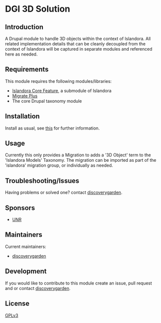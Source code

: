 # DGI 3D Solution

## Introduction
A Drupal module to handle 3D objects within the context of Islandora.
All related implementation details that can be cleanly decoupled from the context of Islandora
will be captured in separate modules and referenced here as needed.

## Requirements

This module requires the following modules/libraries:

* [Islandora Core Feature](https://github.com/Islandora/islandora), a submodule of Islandora
* [Migrate Plus](https://www.drupal.org/project/migrate_plus)
* The core Drupal taxonomy module

## Installation

Install as usual, see
[this](https://www.drupal.org/docs/extending-drupal/installing-modules) for
further information.

## Usage
Currently this only provides a Migration to adds a '3D Object' term to the 'Islandora Models' Taxonomy.
The migration can be imported as part of the 'islandora' migration group, or individually as needed.

## Troubleshooting/Issues

Having problems or solved one? contact
[discoverygarden](http://support.discoverygarden.ca).

## Sponsors
* [UNR](https://library.unr.edu/)

## Maintainers
Current maintainers:

* [discoverygarden](http://www.discoverygarden.ca)

## Development

If you would like to contribute to this module create an issue, pull request
and or contact
[discoverygarden](http://support.discoverygarden.ca).

## License

[GPLv3](http://www.gnu.org/licenses/gpl-3.0.txt)
